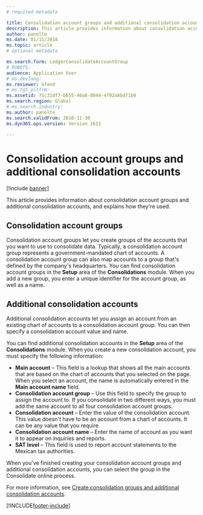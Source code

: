 ```yaml
---
# required metadata

title: Consolidation account groups and additional consolidation accounts
description: This article provides information about consolidation account groups and additional consolidation accounts, and explains how they're used.
author: panolte
ms.date: 01/11/2018
ms.topic: article
# optional metadata

ms.search.form: LedgerConsolidateAccountGroup
# ROBOTS: 
audience: Application User
# ms.devlang: 
ms.reviewer: kfend
# ms.tgt_pltfrm: 
ms.assetid: 71c31df7-b655-46a8-8844-4f92a8bd71b0
ms.search.region: Global
# ms.search.industry: 
ms.author: panolte
ms.search.validFrom: 2016-11-30
ms.dyn365.ops.version: Version 1611

---
```


# Consolidation account groups and additional consolidation accounts

[!include [banner](../includes/banner.md)]

This article provides information about consolidation account groups and additional consolidation accounts, and explains how they're used.

## Consolidation account groups

Consolidation account groups let you create groups of the accounts that you want to use to consolidate data. Typically, a consolidation account group represents a government-mandated chart of accounts. A consolidation account group can also map accounts to a group that's defined by the company's headquarters. You can find consolidation account groups in the **Setup** area of the **Consolidations** module. When you add a new group, you enter a unique identifier for the account group, as well as a name.

## Additional consolidation accounts
Additional consolidation accounts let you assign an account from an existing chart of accounts to a consolidation account group. You can then specify a consolidation account value and name. 

You can find additional consolidation accounts in the **Setup** area of the **Consolidations** module. When you create a new consolidation account, you must specify the following information:

-   **Main account** – This field is a lookup that shows all the main accounts that are based on the chart of accounts that you selected on the page. When you select an account, the name is automatically entered in the **Main account name** field.
-   **Consolidation account group** – Use this field to specify the group to assign the account to. If you consolidate in two different ways, you must add the same account to all four consolidation account groups.
-   **Consolidation account** – Enter the value of the consolidation account. This value doesn't have to be an account from a chart of accounts. It can be any value that you require.
-   **Consolidation account name** – Enter the name of account as you want it to appear on inquiries and reports.
-   **SAT level** – This field is used to report account statements to the Mexican tax authorities. 

When you've finished creating your consolidation account groups and additional consolidation accounts, you can select the group in the Consolidate online process.


For more information, see [Create consolidation groups and additional consolidation accounts](../general-ledger/tasks/create-consolidation-groups.md). 





[!INCLUDE[footer-include](../../includes/footer-banner.md)]

